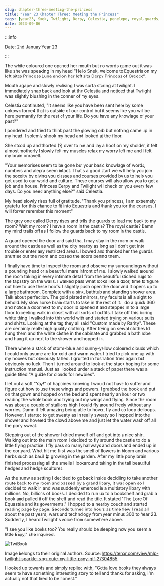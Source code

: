 ```yaml
---
slug: chapter-three-meeting-the-princess
title: "Year 23 Chapter Three: Meeting the Princess"
tags: [year23, Snek, Twilight, Derpy, Celestia, penelope, royal-guards, sfw, pov, capitol, castle]
date: 2023-09-06
---
```




:::info

Date: 2nd Januay Year 23


:::




The white coloured one opened her mouth but no words game out it was like she was speaking in my head "Hello Snek, welcome to Equestria on my left sites Princess Luna and on her left sits Derpy Princess of Greece”.

Mouth agape and slowly realising I was sorta staring at twilight. I immedtately snap back and look at the Celestia and noticed that Twilight was slightly blushing in the conner of my eyes. 

Celestia continuted, "It seems like you have been sent here by some unkown force4 that is outside of our control but it seems like you will be here permantly for the rest of your life. Do you have any knowlage of your past?"

I pondered and tried to think past the glowing orb but nothing came up in my head. I solemly shook my head and looked at the floor. 

She stood up and thorted (?) over to me and lay a hoof on my sholder, it felt almost motherly I slowly felt my muscles relax my worry left me and I felt my brain onravell. 

"Your memorises seem to be gone but your basic knowlage of words, numbers and alegra seem intact. That's a good start we will help you join the soceity by giving you classes and courses provided by us to help you get used to our world and culture. These courses will also allow you to get a job and a house. Princess Derpy and Twilight will check on you every few days. Do you need anything else?" said Celestia.

My head slowly rises full of gratitude. "Thank you princess, I am extremely grateful for this chance to fit into Equastria and thank you for the courses. I will forver rerember this moment"

The grey one called Derpy rises and tells the guards to lead me back to my room? Wait my room? I  have a room in the castle? The royal castle? Damn my mind trails off as I follow the guards back to my room in the castle. 

A guard opened the door and said that I may stay in the room or walk around the castle as well as the city nearby as long as I don't get into trouble or enter any restricted areas. I bowed and thanked her the guards shuffled out the room and closed the doors behind them.

I finally have time to inspect the room and observe my surroundings without a pounding head or a beautiful mare infront of me. I slowly walked around the room taking in every intimate detail from the beautiful stiched rugs to the tapastry on the walls. I walked pass what looks like a door, time to figure out how to use these hoofs. I slightly push open the door and It opens up to a large bathroom. 
Complete with a sink, bathtub and standing shower area. Talk about perfection. The gold plated mirrors, tiny facults is all a sight to behold. My slow horse brain starts to take in the rest of it. I do a quick 360 and notice a door next to my door id opened it and stepped in to a large floor to ceeling walk in closet with all sorts of outfits. I take off this boring white thing I walked into this world with and started trying on various suits and shirts. Looking at the tag they all said "Custom made by Rarity". These are certainly really high quality clothing. After trying on serval clothes Id hung them and the white clothe in the cabinate and grabbed a bath robe and hung it up next to the shower and hopped in. 

There where a stack of storm-blue and sunny-yellow coloured clouds which I could only asume are for cold and warm water. I tried to pick one up with my hooves but obviously failled. I grunted in fustration tried again but obviously no luck. Then I turned around to look at the stack hoping for some instruction manual. Just as I looked under a stack of paper there was a guide titled "A guide for clouds for newbies". 

I let out a soft "Yay!" of happines knowing I would not have to suffer and figure out how to use these wings and powers. I grabbed the book and put on that gown and hopped on the bed and spent nearly an hour or two reading the whole book and trying out my wings and flying. Since the room was about a couple of stallions high I could fly around freely without any worries. Damn it felt amazing being able to hover, fly and do loop de loops. However, I started to get sweaty as in really sweaty so I hopped into the shower and hovered the clowd above me and just let the water wash off all the pony sweat. 

Stepping out of the shower I dried myself off and got into a nice shirt. Walking out into the main room I decided to fly around the castle to do a little flying practice. I fly pass so many hallways and doors and ended up in the cortyard. What hit me first was the smell of flowers in bloom and various herbs such as basil 🪴 growing in the garden. After my little pony brain finished processing all the smells I lookaround taking in the tall beautiful hedges and hedge scultures. 

As the sunw as setting I decided to go back inside decidiing to take another route back to my room and passed by a grand libary, it was open so I decided to walk in and was suddenly emerced in a multistory libary with millions. No, billions of books. I decided to run up to a bookshelf and grab a book and pulled it off the shelf and read the title. It stated "The Lore Of Equastria and its goverments." I hopped to a nearby couch and started reading page by page. Seconds turned into hours as time flew I read all about the past years, wars and technology from year minus 300 to Year 23. Suddenly, I heard Twilight's voice from somewhere above.

"I see you like books too? You really should be sleeping now you seem a little EEpy," she inquired.

![TwiBook](https://media.tenor.com/O3jJrsWsTn8AAAAC/mlp-twilight-sparkle.gif)


Image belongs to their original authors. Source: https://tenor.com/view/mlp-twilight-sparkle-sing-cute-my-little-pony-gif-27304855

I looked up towards and simply replied with, "Gotta love books they always seem to have something interesting story to tell and thanks for asking, i'm actually not that tired to be honest."


